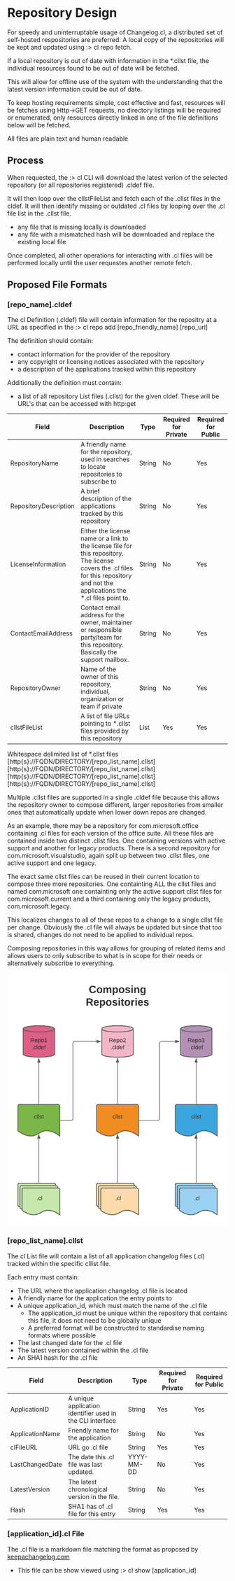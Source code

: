 # Repository Design

For speedy and uninterruptable usage of Changelog.cl, a distributed set of self-hosted respositories are preferred. 
A local copy of the repositories will be kept and updated using :> cl repo fetch.

If a local repository is out of date with information in the *.cllst file, the individual resources found to be out of date will be fetched.

This will allow for offline use of the system with the understanding that the latest version information could be out of date.

To keep hosting requirements simple, cost effective and fast, resources will be fetches using Http->GET requests, no directory listings will be required or enumerated, only resources directly linked in one of the file definitions below will be fetched.

All files are plain text and human readable


## Process

When requested, the :> cl CLI will download the latest verion of the selected repository (or all repositories registered) .cldef file.

It will then loop over the cllstFileList and fetch each of the .cllst files in the cldef.
It will then identify missing or outdated .cl files by looping over the .cl file list in the .cllst file.
- any file that is missing locally is downloaded
- any file with a mismatched hash will be downloaded and replace the existing local file

Once completed, all other operations for interacting with .cl files will be performed locally until the user requestes another remote fetch.

## Proposed File Formats

### [repo_name].cldef

The cl Definition (.cldef) file will contain information for the repositry at a URL as specified in the :> cl repo add [repo_friendly_name] [repo_url]

The definition should contain: 
- contact information for the provider of the repository
- any copyright or licensing notices associated with the repository
- a description of the applications tracked within this repository

Additionally the definition must contain:
- a list of all repository List files (.cllst) for the given cldef. These will be URL's that can be accessed with http:get

| Field                 | Description                                                                                                                                                                         | Type   | Required for Private | Required for Public |
|-----------------------|-------------------------------------------------------------------------------------------------------------------------------------------------------------------------------------|--------|----------------------|---------------------|
| RepositoryName        | A friendly name for the repository, used in searches to locate repositories to subscribe to                                                                                         | String | No                   | Yes                 |
| RepositoryDescription | A brief description of the applications tracked by this repository                                                                                                                  | String | No                   | Yes                 |
| LicenseInformation    | Either the license name or a link to the license file for this repository. The license covers the *.cl* files for this repository and not the applications the *.cl files point to. | String | No                   | Yes                 |
| ContactEmailAddress   | Contact email address for the owner, maintainer or responsible party/team for this repository. Basically the support mailbox.                                                       | String | No                   | Yes                 |
| RepositoryOwner       | Name of the owner of this repository, individual, organization or team if private                                                                                                   | String | No                   | Yes                 |
| cllstFileList         | A list of file URLs pointing to *.cllst files provided by this repository                                                                                                           | List   | Yes                  | Yes                 |

Whitespace delimited list of *.cllst files
[http{s}://FQDN/DIRECTORY/[repo_list_name].cllst] [http{s}://FQDN/DIRECTORY/[repo_list_name].cllst] [http{s}://FQDN/DIRECTORY/[repo_list_name].cllst] [http{s}://FQDN/DIRECTORY/[repo_list_name].cllst]

Multiple .cllst files are supported in a single .cldef file because this allows the repository owner to compose different, larger repositories from smaller ones that automatically update when lower down repos are changed.

As an example, there may be a repository for com.microsoft.office containing .cl files for each version of the office suite. All these files are contained inside two distinct .cllst files. One containing versions with active support and another for legacy products.
There is a second repository for com.microsoft.visualstudio, again split up between two .cllst files, one active support and one legacy.

The exact same cllst files can be reused in their current location to compose three more repositories. One containting ALL the cllst files and named com.microsoft one containting only the active support cllst files for com.microsoft.current and a third containing only the legacy products, com.microsoft.legacy.

This localizes changes to all of these repos to a change to a single cllst file per change. Obviously the .cl file will always be updated but since that too is shared, changes do not need to be applied to individual repos.

Composing repositories in this way allows for grouping of related items and allows users to only subscribe to what is in scope for their needs or alternatively subscribe to everything.

![Composing Repositories](https://github.com/vdrielc/changelog.cl/blob/master/assets/composing-repos.png)

### [repo_list_name].cllst

The cl List file will contain a list of all application changelog files (.cl) tracked within the specific cllist file.

Each entry must contain:
- The URL where the application changelog .cl file is located
- A friendly name for the application the entry points to
- A unique application_id, which must match the name of the .cl file
    - The application_id must be unique within the repository that contains this file, it does not need to be globally unique
    - A preferred format will be constructed to standardise naming formats where possible
- The last changed date for the .cl file
- The latest version contained within the .cl file
- An SHA1 hash for the .cl file

| Field           | Description                                               | Type       | Required for Private | Required for Public |
|-----------------|-----------------------------------------------------------|------------|----------------------|---------------------|
| ApplicationID   | A unique application identifier used in the CLI interface | String     | Yes                  | Yes                 |
| ApplicationName | Friendly name for the application                         | String     | No                   | Yes                 |
| clFileURL       | URL go .cl file                                           | String     | Yes                  | Yes                 |
| LastChangedDate | The date this .cl file was last updated.                  | YYYY-MM-DD | No                   | Yes                 |
| LatestVersion   | The latest chronological version in the file.             | String     | No                   | Yes                 |
| Hash            | SHA1 has of .cl file for this entry                       | String     | Yes                  | Yes                 |

### [application_id].cl File

The .cl file is a markdown file matching the format as proposed by [keepachangelog.com](https://keepachangelog.com/)

- This file can be show viewed using :> cl show [application_id] 